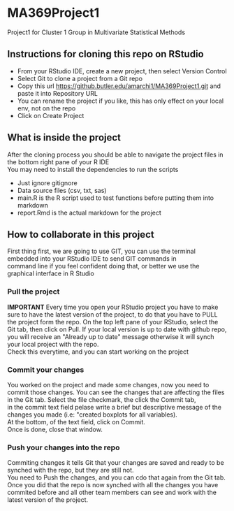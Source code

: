 # MA369Project1
Project1 for Cluster 1 Group in Multivariate Statistical Methods

## Instructions for cloning this repo on RStudio 
- From your RStudio IDE, create a new project, then select Version Control
- Select Git to clone a project from a Git repo
- Copy this url https://github.butler.edu/amarchi1/MA369Project1.git and paste it into Repository URL
- You can rename the project if you like, this has only effect on your local env, not on the repo
- Click on Create Project

## What is inside the project
After the cloning process you should be able to navigate the project files in the bottom right pane of your R IDE  
You may need to install the dependencies to run the scripts
- Just ignore gitignore
- Data source files (csv, txt, sas)
- main.R is the R script used to test functions before putting them into markdown
- report.Rmd is the actual markdown for the project

## How to collaborate in this project
First thing first, we are going to use GIT, you can use the terminal embedded into your RStudio IDE to send GIT commands in  
command line if you feel confident doing that, or better we use the graphical interface in R Studio

### Pull the project
**IMPORTANT**
Every time you open your RStudio project you have to make sure to have the latest version of the project, to do that you have to PULL  
the project form the repo.
On the top left pane of your RStudio, select the Git tab, then click on Pull. If your local version is up to date with github repo,  
you will receive an "Already up to date" message otherwise it will synch your local project with the repo.  
Check this everytime, and you can start working on the project

### Commit your changes
You worked on the project and made some changes, now you need to commit those changes.
You can see the changes that are affecting the files in the Git tab. Select the file checkmark, the click the Commit tab,  
in the commit text field pelase write a brief but descriptive message of the changes you made (i.e: "created boxplots for all variables).  
At the bottom, of the text field, click on Commit.  
Once is done, close that window.  

### Push your changes into the repo
Commiting changes it tells Git that your changes are saved and ready to be synched with the repo, but they are still not.  
You need to Push the changes, and you can cdo that again from the Git tab.  
Once you did that the repo is now synched with all the changes you have commited before and all other team members can see and work with the  
latest version of the project.


